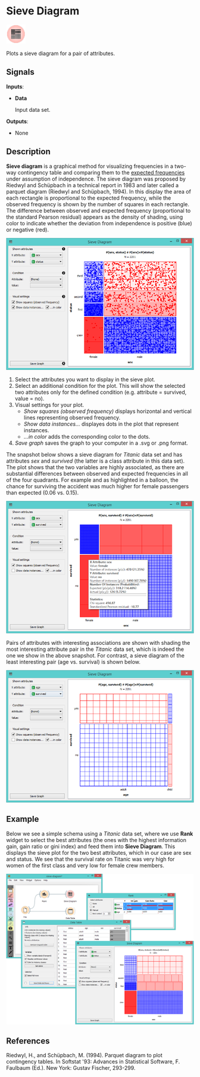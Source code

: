 Sieve Diagram
=============

![image](icons/sieve-diagram.png)

Plots a sieve diagram for a pair of attributes.

Signals
-------

**Inputs**:

- **Data**

  Input data set.

**Outputs**:

- None

Description
-----------

**Sieve diagram** is a graphical method for visualizing frequencies in
a two-way contingency table and comparing them to the [expected
frequencies](http://cnx.org/contents/d396c4ad-2fd7-47cd-be84-152b44880feb@2/What-is-an-expected-frequency)
under assumption of independence. The sieve diagram was
proposed by Riedwyl and Schüpbach in a technical report in 1983 and
later called a parquet diagram (Riedwyl and Schüpbach, 1994). In this display the
area of each rectangle is proportional to the expected frequency, while the
observed frequency is shown by the number of squares in each rectangle.
The difference between observed and expected frequency (proportional to
the standard Pearson residual) appears as the density of shading, using
color to indicate whether the deviation from independence is positive
(blue) or negative (red).

![image](images/SieveDiagram-stamped.png)

1. Select the attributes you want to display in the sieve plot.
2. Select an additional condition for the plot. This will show the selected two attributes only for the defined condition (e.g. attribute = survived, value = no).
3. Visual settings for your plot.
    - *Show squares (observed frequency)* displays horizontal and vertical lines representing observed frequency.
    - *Show data instances...* displayes dots in the plot that represent instances.
    - *...in color* adds the corresponding color to the dots.
4. *Save graph* saves the graph to your computer in a .svg or .png format.

The snapshot below shows a sieve diagram for *Titanic* data set and has
attributes *sex* and *survived* (the latter is a class attribute in
this data set). The plot shows that the two variables are highly
associated, as there are substantial differences between observed and
expected frequencies in all of the four quadrants. For example and as
highlighted in a balloon, the chance for surviving the accident was much higher
for female passengers than expected (0.06 vs. 0.15).

![image](images/SieveDiagram-Titanic.png)

Pairs of attributes with interesting associations are shown with shading 
the most interesting attribute pair in the *Titanic* data set, which is
indeed the one we show in the above snapshot. For contrast, a sieve
diagram of the least interesting pair (age vs. survival) is shown below.

![image](images/SieveDiagram-Titanic-age-survived.png)

Example
-------

Below we see a simple schema using a *Titanic* data set, where we use **Rank** widget to select the best attributes 
(the ones with the highest information gain, gain ratio or gini index) and feed them into **Sieve Diagram**. This
displays the sieve plot for the two best attributes, which in our case are sex and status. We see that the survival rate
on Titanic was very high for women of the first class and very low for female crew members. 

<img src="images/SieveDiagram-Example.png" alt="image" width="600">

References
----------

Riedwyl, H., and Schüpbach, M. (1994). Parquet diagram to plot contingency tables. In Softstat '93: Advances in Statistical Software, F. Faulbaum (Ed.). New York: Gustav Fischer, 293-299.
